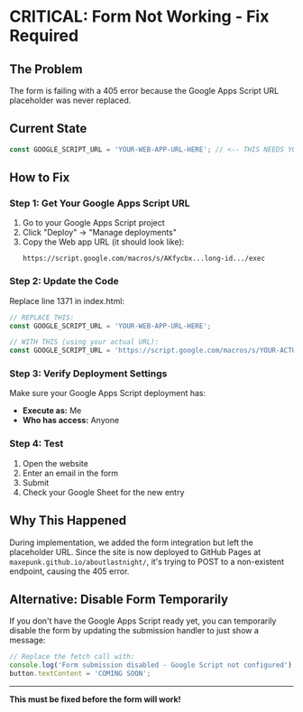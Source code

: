 # CRITICAL: Form Not Working - Fix Required

## The Problem
The form is failing with a 405 error because the Google Apps Script URL placeholder was never replaced.

## Current State
```javascript
const GOOGLE_SCRIPT_URL = 'YOUR-WEB-APP-URL-HERE'; // <-- THIS NEEDS YOUR ACTUAL URL
```

## How to Fix

### Step 1: Get Your Google Apps Script URL
1. Go to your Google Apps Script project
2. Click "Deploy" → "Manage deployments"
3. Copy the Web app URL (it should look like):
   ```
   https://script.google.com/macros/s/AKfycbx...long-id.../exec
   ```

### Step 2: Update the Code
Replace line 1371 in index.html:
```javascript
// REPLACE THIS:
const GOOGLE_SCRIPT_URL = 'YOUR-WEB-APP-URL-HERE';

// WITH THIS (using your actual URL):
const GOOGLE_SCRIPT_URL = 'https://script.google.com/macros/s/YOUR-ACTUAL-DEPLOYMENT-ID/exec';
```

### Step 3: Verify Deployment Settings
Make sure your Google Apps Script deployment has:
- **Execute as:** Me
- **Who has access:** Anyone

### Step 4: Test
1. Open the website
2. Enter an email in the form
3. Submit
4. Check your Google Sheet for the new entry

## Why This Happened
During implementation, we added the form integration but left the placeholder URL. Since the site is now deployed to GitHub Pages at `maxepunk.github.io/aboutlastnight/`, it's trying to POST to a non-existent endpoint, causing the 405 error.

## Alternative: Disable Form Temporarily
If you don't have the Google Apps Script ready yet, you can temporarily disable the form by updating the submission handler to just show a message:

```javascript
// Replace the fetch call with:
console.log('Form submission disabled - Google Script not configured');
button.textContent = 'COMING SOON';
```

---

**This must be fixed before the form will work!**